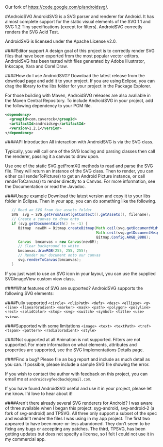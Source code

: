 Our fork of https://code.google.com/p/androidsvg/.

#AndroidSVG
AndroidSVG is a SVG parser and renderer for Android. It has almost complete support for the static visual elements of the SVG 1.1 and SVG 1.2 Tiny specifications (except for filters). AndroidSVG correctly renders the SVG Acid Test.

AndroidSVG is licensed under the Apache License v2.0.


####Editor support
A design goal of this project is to correctly render SVG files that have been exported from the most popular vector editors. AndroidSVG has been tested with files generated by Adobe Illustrator, Inkscape, Xara and Corel Draw.

 

####How do I use AndroidSVG?
Download the latest release from the download page and add it to your project. If you are using Eclipse, you can drag the library to the libs folder for your project in the Package Explorer.

For those building with Maven, AndroidSVG releases are also avaliable in the Maven Central Repository. To include AndroidSVG in your project, add the following dependency to your POM file.

```xml
<dependency>
  <groupId>com.caverock</groupId>
  <artifactId>androidsvg</artifactId>
  <version>1.2.1</version>
</dependency>
```

####API Introduction
All interaction with AndroidSVG is via the SVG class.

Typically, you will call one of the SVG loading and parsing classes then call the renderer, passing it a canvas to draw upon.

Use one of the static SVG.getFromX() methods to read and parse the SVG file. They will return an instance of the SVG class.
Then to render, you can either call renderToPicture() to get an Android Picture instance, or call renderToCanvas() to render directly to a Canvas.
For more information, see the Documentation or read the Javadoc.

####Usage example
Download the latest version and copy it to your libs folder in Eclipse. Then in your app, you can do something like the following.

```java
   // Read an SVG from the assets folder
   SVG  svg = SVG.getFromAsset(getContext().getAssets(), filename);
   // Create a canvas to draw onto
   if (svg.getDocumentWidth() != -1) {
      Bitmap  newBM = Bitmap.createBitmap(Math.ceil(svg.getDocumentWidth()),
                                          Math.ceil(svg.getDocumentHeight()),
                                          Bitmap.Config.ARGB_8888);
      Canvas  bmcanvas = new Canvas(newBM);
      // Clear background to white
      bmcanvas.drawRGB(255, 255, 255);
      // Render our document onto our canvas
      svg.renderToCanvas(bmcanvas);
   }
   ```
 
If you just want to use an SVG icon in your layout, you can use the supplied SVGImageView custom view class.

####What features of SVG are supported?
AndroidSVG supports the following SVG elements:

####Fully supported
`<circle> <clipPath> <defs> <desc> <ellipse> <g> <line> <linearGradient> <marker> <mask> <path> <polygon> <polyline> <rect> <solidColor> <stop> <svg> <switch> <symbol> <title> <use> <view>`.

####Supported with some limitations
`<image> <text> <textPath> <tref> <tspan> <pattern> <radialGradient> <style>`

####Not supported at all
Animation is not supported.
Filters are not supported.
For more information on what elements, attributes and properties are supported, see the SVG Implementations Details page.

####Find a bug?
Please file an bug report and include as much detail as you can. If possible, please include a sample SVG file showing the error.

If you wish to contact the author with feedback on this project, you can email me at `androidsvgfeedback@gmail.com`.

If you have found AndroidSVG useful and use it in your project, please let me know. I'd love to hear about it!

####Aren't there already several SVG renderers for Android?
I was aware of three available when I began this project: syg-android, svg-android-2 (a fork of svg-android) and TPSVG. All three only support a subset of the spec and wouldn't render the files I was using in my app project. The first two appeared to have been more-or-less abandoned. They don't seem to be fixing any bugs or accepting any patches. The third, TPSVG, has been getting updates but does not specify a license, so I felt I could not use it in my commercial app.
